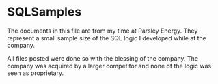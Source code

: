 # SQLSamples

The documents in this file are from my time at Parsley Energy. They represent a small sample size of the SQL logic I developed while at the company.

All files posted were done so with the blessing of the company. The company was acquired by a larger competitor and none of the logic was seen as proprietary.
